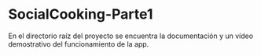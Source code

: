﻿# SocialCooking-Parte1
En el directorio raíz del proyecto se encuentra la documentación y un vídeo demostrativo del funcionamiento de la app.
